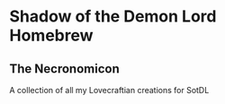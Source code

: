 # Shadow of the Demon Lord Homebrew

## The Necronomicon

A collection of all my Lovecraftian creations for SotDL

<!-- - [Deep Ones](necronomicon/deep_ones.md) -->
<!-- - [Ghouls(Mythos)](Necronomicon/ghouls_mythos.md) -->
